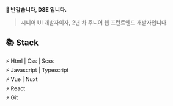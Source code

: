 **👋 반갑습니다, DSE 입니다.** 
> 시니어 UI 개발자이자, 2년 차 주니어 웹 프런트엔드 개발자입니다.

**📚 Stack**  
------------------
⚡ Html | Css | Scss  
⚡ Javascript | Typescript  
⚡ Vue | Nuxt  
⚡ React  
⚡ Git
